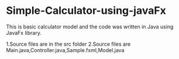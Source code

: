 # Simple-Calculator-using-javaFx
This is basic calculator model and the code was written in Java using JavaFx library.

1.Source files are in the src folder
2.Source files are Main.java,Controller.java,Sample.fxml,Model.java
